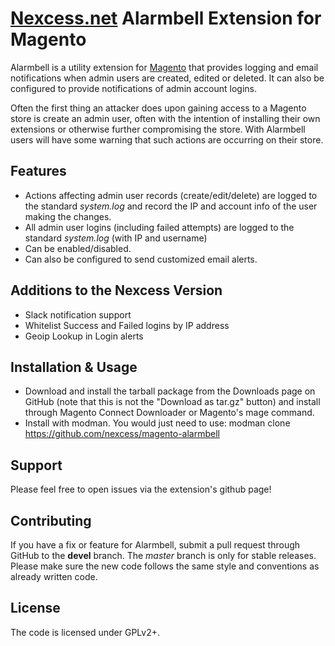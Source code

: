 # [Nexcess.net](https://www.nexcess.net/) Alarmbell Extension for Magento

Alarmbell is a utility extension for [Magento](https://www.magentocommerce.com/) 
that provides logging and email notifications when admin users are created, edited 
or deleted. It can also be configured to provide notifications of admin account logins.

Often the first thing an attacker does upon gaining access to a Magento
store is create an admin user, often with the intention of installing their own 
extensions or otherwise further compromising the store. With Alarmbell users will
have some warning that such actions are occurring on their store.


## Features

  * Actions affecting admin user records (create/edit/delete) are logged to the standard *system.log* and record the IP and account info
of the user making the changes.
  * All admin user logins (including failed attempts) are logged to the standard *system.log* (with IP and username)
  * Can be enabled/disabled.
  * Can also be configured to send customized email alerts.

## Additions to the Nexcess Version

  * Slack notification support
  * Whitelist Success and Failed logins by IP address
  * Geoip Lookup in Login alerts

## Installation & Usage

  * Download and install the tarball package from the Downloads page on GitHub (note that this is not the "Download as tar.gz" button) and install through Magento Connect Downloader or Magento's mage command.
  * Install with modman. You would just need to use: modman clone https://github.com/nexcess/magento-alarmbell


## Support

Please feel free to open issues via the extension's github page! 

## Contributing

If you have a fix or feature for Alarmbell, submit a pull request through GitHub
to the **devel** branch. The *master* branch is only for stable releases. Please
make sure the new code follows the same style and conventions as already written
code.

## License

The code is licensed under GPLv2+.
